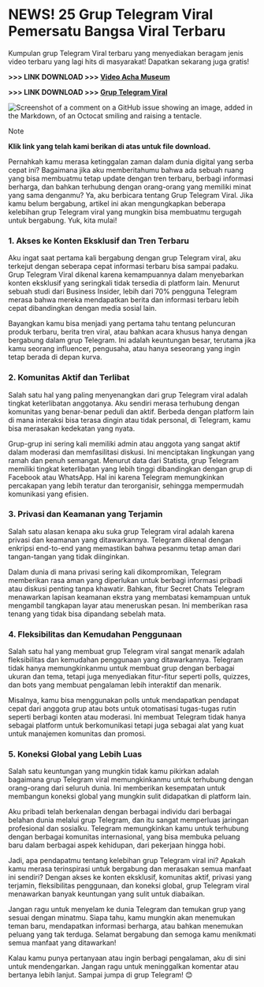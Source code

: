 # NEWS! 25 Grup Telegram Viral Pemersatu Bangsa Viral Terbaru
Kumpulan grup Telegram Viral terbaru yang menyediakan beragam jenis video terbaru yang lagi hits di masyarakat! Dapatkan sekarang juga gratis!

**>>> LINK DOWNLOAD >>> [Video Acha Museum](https://yandex-semua-film.kkpbalikpapan.id/)**

**>>> LINK DOWNLOAD >>> [Grup Telegram Viral](https://kkpbalikpapan.id/teknologi/aplikasi/link-grup-telegram-viral-video-mesuem-indo-terbaru-pemersatu-bangsa/#google_vignette)**

![Screenshot of a comment on a GitHub issue showing an image, added in the Markdown, of an Octocat smiling and raising a tentacle.](https://kkpbalikpapan.id/wp-content/uploads/2024/08/Grup-Telegram-Viral-2.jpg)

> [!NOTE]
> **Klik link yang telah kami berikan di atas untuk file download.**

Pernahkah kamu merasa ketinggalan zaman dalam dunia digital yang serba cepat ini? Bagaimana jika aku memberitahumu bahwa ada sebuah ruang yang bisa membuatmu tetap update dengan tren terbaru, berbagi informasi berharga, dan bahkan terhubung dengan orang-orang yang memiliki minat yang sama denganmu? Ya, aku berbicara tentang Grup Telegram Viral. Jika kamu belum bergabung, artikel ini akan mengungkapkan beberapa kelebihan grup Telegram viral yang mungkin bisa membuatmu tergugah untuk bergabung. Yuk, kita mulai!

### 1. Akses ke Konten Eksklusif dan Tren Terbaru

Aku ingat saat pertama kali bergabung dengan grup Telegram viral, aku terkejut dengan seberapa cepat informasi terbaru bisa sampai padaku. Grup Telegram Viral dikenal karena kemampuannya dalam menyebarkan konten eksklusif yang seringkali tidak tersedia di platform lain. Menurut sebuah studi dari Business Insider, lebih dari 70% pengguna Telegram merasa bahwa mereka mendapatkan berita dan informasi terbaru lebih cepat dibandingkan dengan media sosial lain.

Bayangkan kamu bisa menjadi yang pertama tahu tentang peluncuran produk terbaru, berita tren viral, atau bahkan acara khusus hanya dengan bergabung dalam grup Telegram. Ini adalah keuntungan besar, terutama jika kamu seorang influencer, pengusaha, atau hanya seseorang yang ingin tetap berada di depan kurva.

### 2. Komunitas Aktif dan Terlibat

Salah satu hal yang paling menyenangkan dari grup Telegram viral adalah tingkat keterlibatan anggotanya. Aku sendiri merasa terhubung dengan komunitas yang benar-benar peduli dan aktif. Berbeda dengan platform lain di mana interaksi bisa terasa dingin atau tidak personal, di Telegram, kamu bisa merasakan kedekatan yang nyata.

Grup-grup ini sering kali memiliki admin atau anggota yang sangat aktif dalam moderasi dan memfasilitasi diskusi. Ini menciptakan lingkungan yang ramah dan penuh semangat. Menurut data dari Statista, grup Telegram memiliki tingkat keterlibatan yang lebih tinggi dibandingkan dengan grup di Facebook atau WhatsApp. Hal ini karena Telegram memungkinkan percakapan yang lebih teratur dan terorganisir, sehingga mempermudah komunikasi yang efisien.

### 3. Privasi dan Keamanan yang Terjamin

Salah satu alasan kenapa aku suka grup Telegram viral adalah karena privasi dan keamanan yang ditawarkannya. Telegram dikenal dengan enkripsi end-to-end yang memastikan bahwa pesanmu tetap aman dari tangan-tangan yang tidak diinginkan.

Dalam dunia di mana privasi sering kali dikompromikan, Telegram memberikan rasa aman yang diperlukan untuk berbagi informasi pribadi atau diskusi penting tanpa khawatir. Bahkan, fitur Secret Chats Telegram menawarkan lapisan keamanan ekstra yang membatasi kemampuan untuk mengambil tangkapan layar atau meneruskan pesan. Ini memberikan rasa tenang yang tidak bisa dipandang sebelah mata.

### 4. Fleksibilitas dan Kemudahan Penggunaan

Salah satu hal yang membuat grup Telegram viral sangat menarik adalah fleksibilitas dan kemudahan penggunaan yang ditawarkannya. Telegram tidak hanya memungkinkanmu untuk membuat grup dengan berbagai ukuran dan tema, tetapi juga menyediakan fitur-fitur seperti polls, quizzes, dan bots yang membuat pengalaman lebih interaktif dan menarik.

Misalnya, kamu bisa menggunakan polls untuk mendapatkan pendapat cepat dari anggota grup atau bots untuk otomatisasi tugas-tugas rutin seperti berbagi konten atau moderasi. Ini membuat Telegram tidak hanya sebagai platform untuk berkomunikasi tetapi juga sebagai alat yang kuat untuk manajemen komunitas dan promosi.

### 5. Koneksi Global yang Lebih Luas

Salah satu keuntungan yang mungkin tidak kamu pikirkan adalah bagaimana grup Telegram viral memungkinkanmu untuk terhubung dengan orang-orang dari seluruh dunia. Ini memberikan kesempatan untuk membangun koneksi global yang mungkin sulit didapatkan di platform lain.

Aku pribadi telah berkenalan dengan berbagai individu dari berbagai belahan dunia melalui grup Telegram, dan itu sangat memperluas jaringan profesional dan sosialku. Telegram memungkinkan kamu untuk terhubung dengan berbagai komunitas internasional, yang bisa membuka peluang baru dalam berbagai aspek kehidupan, dari pekerjaan hingga hobi.

Jadi, apa pendapatmu tentang kelebihan grup Telegram viral ini? Apakah kamu merasa terinspirasi untuk bergabung dan merasakan semua manfaat ini sendiri? Dengan akses ke konten eksklusif, komunitas aktif, privasi yang terjamin, fleksibilitas penggunaan, dan koneksi global, grup Telegram viral menawarkan banyak keuntungan yang sulit untuk diabaikan.

Jangan ragu untuk menyelam ke dunia Telegram dan temukan grup yang sesuai dengan minatmu. Siapa tahu, kamu mungkin akan menemukan teman baru, mendapatkan informasi berharga, atau bahkan menemukan peluang yang tak terduga. Selamat bergabung dan semoga kamu menikmati semua manfaat yang ditawarkan!

Kalau kamu punya pertanyaan atau ingin berbagi pengalaman, aku di sini untuk mendengarkan. Jangan ragu untuk meninggalkan komentar atau bertanya lebih lanjut. Sampai jumpa di grup Telegram! 😊
